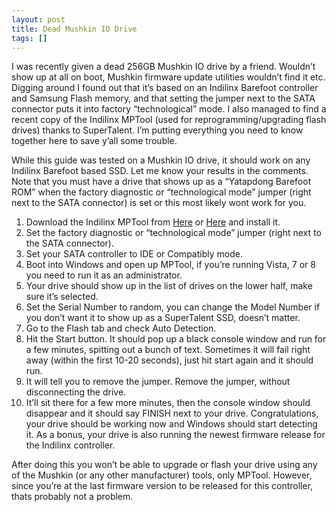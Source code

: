 ```yaml
---
layout: post
title: Dead Mushkin IO Drive
tags: []
---
```


I was recently given a dead 256GB Mushkin IO drive by a friend. Wouldn’t
show up at all on boot, Mushkin firmware update utilities wouldn’t find
it etc. Digging around I found out that it’s based on an Indilinx
Barefoot controller and Samsung Flash memory, and that setting the
jumper next to the SATA connector puts it into factory “technological”
mode. I also managed to find a recent copy of the Indilinx MPTool (used
for reprogramming/upgrading flash drives) thanks to SuperTalent. I’m
putting everything you need to know together here to save y’all some
trouble.

While this guide was tested on a Mushkin IO drive, it should work on any
Indilinx Barefoot based SSD. Let me know your results in the comments.
Note that you must have a drive that shows up as a “Yatapdong Barefoot
ROM” when the factory diagnostic or “technological mode” jumper (right
next to the SATA connector) is set or this most likely wont work for
you.

1.  Download the Indilinx MPTool from
    [Here](http://www.supertalent.com/home/forum/viewtopic.php?f=74&t=10867)
    or
    [Here](https://mega.co.nz/#!d0hCjQrS!FReKTyK_P9nJKCvsHuBzii3Zb6V6zsc_ijV2MFJvBoM)
    and install it.
2.  Set the factory diagnostic or “technological mode” jumper (right
    next to the SATA connector).
3.  Set your SATA controller to IDE or Compatibly mode.
4.  Boot into Windows and open up MPTool, if you’re running Vista, 7 or
    8 you need to run it as an administrator.
5.  Your drive should show up in the list of drives on the lower half,
    make sure it’s selected.
6.  Set the Serial Number to random, you can change the Model Number if
    you don’t want it to show up as a SuperTalent SSD, doesn’t matter.
7.  Go to the Flash tab and check Auto Detection.
8.  Hit the Start button. It should pop up a black console window and
    run for a few minutes, spitting out a bunch of text. Sometimes it
    will fail right away (within the first 10-20 seconds), just hit
    start again and it should run.
9.  It will tell you to remove the jumper. Remove the jumper, without
    disconnecting the drive.
10. It’ll sit there for a few more minutes, then the console window
    should disappear and it should say FINISH next to your drive.
    Congratulations, your drive should be working now and Windows should
    start detecting it. As a bonus, your drive is also running the
    newest firmware release for the Indilinx controller.

After doing this you won’t be able to upgrade or flash your drive using
any of the Mushkin (or any other manufacturer) tools, only MPTool.
However, since you’re at the last firmware version to be released for
this controller, thats probably not a problem.
